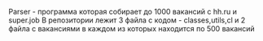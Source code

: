 Parser - программа которая собирает до 1000 вакансий с hh.ru и super.job
В репозитории лежит 3 файла с кодом - classes,utils,cl и 2 файла с вакансиями в каждом из которых находится по 500 вакансий 
